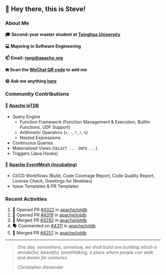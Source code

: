 ## 👋 Hey there, this is Steve!

### About Me

**🎓 Second-year master student at [Tsinghua University](https://www.tsinghua.edu.cn/)**

**💻 Majoring in Software Engineering**

**📫 Email: rong@apache.org**

**☎️ Scan the [WeChat QR code](https://github.com/SteveYurongSu/SteveYurongSu/issues/1) to add me**

**😆 Ask me anything <a href="https://github.com/SteveYurongSu/SteveYurongSu/issues">here</a>**

### Community Contributions

#### 🚀 [Apache IoTDB](https://github.com/apache/iotdb/pulls?q=is%3Apr+author%3ASteveYurongSu)

- Query Engine
  - Function Framework (Function Management & Execution, Builtin Functions, UDF Support)
  - Arithmetic Operators (`+`, `-`, `*`, `/`, `%`)
  - Nested Expressions
- Continuous Queries
- Materialized Views (`SELECT ... INTO ...`)
- Triggers (Java Hooks)

#### 🚀 [Apache EventMesh (incubating)](https://github.com/apache/incubator-eventmesh/pulls?q=is%3Apr+author%3ASteveYurongSu)

- CI/CD Workflows (Build, Code Coverage Report, Code Quality Report, License Check, Greetings for Newbies)
- Issue Templates & PR Templates 

### Recent Activities
<!--START_SECTION:activity-->

1. 💪 Opened PR [#4322](https://github.com/apache/iotdb/pull/4322) in [apache/iotdb](https://github.com/apache/iotdb)
2. 💪 Opened PR [#4319](https://github.com/apache/iotdb/pull/4319) in [apache/iotdb](https://github.com/apache/iotdb)
3. 🎉 Merged PR [#4292](https://github.com/apache/iotdb/pull/4292) in [apache/iotdb](https://github.com/apache/iotdb)
4. 🗣 Commented on [#4311](https://github.com/apache/iotdb/issues/4311) in [apache/iotdb](https://github.com/apache/iotdb)
5. 🎉 Merged PR [#4257](https://github.com/apache/iotdb/pull/4257) in [apache/iotdb](https://github.com/apache/iotdb)
<!--END_SECTION:activity-->

---

> *One day, somewhere, somehow, we shall build one building which is wonderful, beautiful, breathtaking, a place where people can walk and dream for centuries.*
>
> *Christopher Alexander*
